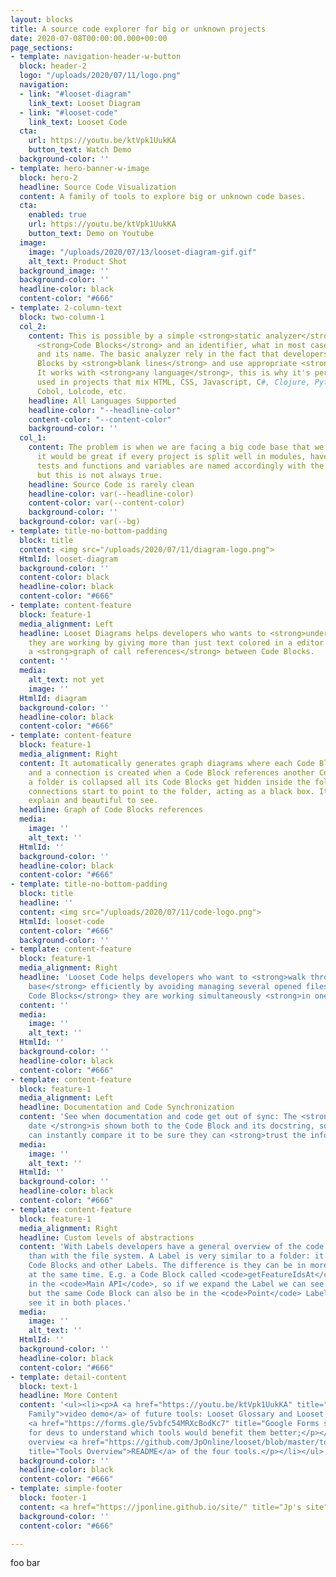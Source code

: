 ```yaml
---
layout: blocks
title: A source code explorer for big or unknown projects
date: 2020-07-08T00:00:00.000+00:00
page_sections:
- template: navigation-header-w-button
  block: header-2
  logo: "/uploads/2020/07/11/logo.png"
  navigation:
  - link: "#looset-diagram"
    link_text: Looset Diagram
  - link: "#looset-code"
    link_text: Looset Code
  cta:
    url: https://youtu.be/ktVpk1UukKA
    button_text: Watch Demo
  background-color: ''
- template: hero-banner-w-image
  block: hero-2
  headline: Source Code Visualization
  content: A family of tools to explore big or unknown code bases.
  cta:
    enabled: true
    url: https://youtu.be/ktVpk1UukKA
    button_text: Demo on Youtube
  image:
    image: "/uploads/2020/07/13/looset-diagram-gif.gif"
    alt_text: Product Shot
  background_image: ''
  background-color: ''
  headline-color: black
  content-color: "#666"
- template: 2-column-text
  block: two-column-1
  col_2:
    content: This is possible by a simple <strong>static analyzer</strong> that identify
      <strong>Code Blocks</strong> and an identifier, what in most cases are functions
      and its name. The basic analyzer rely in the fact that developers split Code
      Blocks by <strong>blank lines</strong> and use appropriate <strong>indentation</strong>.
      It works with <strong>any language</strong>, this is why it's perfect to be
      used in projects that mix HTML, CSS, Javascript, C#, Clojure, Python, Haskell,
      Cobol, Lolcode, etc.
    headline: All Languages Supported
    headline-color: "--headline-color"
    content-color: "--content-color"
    background-color: ''
  col_1:
    content: The problem is when we are facing a big code base that we don't know,
      it would be great if every project is split well in modules, have good documentation,
      tests and functions and variables are named accordingly with the domain entities,
      but this is not always true.
    headline: Source Code is rarely clean
    headline-color: var(--headline-color)
    content-color: var(--content-color)
    background-color: ''
  background-color: var(--bg)
- template: title-no-bottom-padding
  block: title
  content: <img src="/uploads/2020/07/11/diagram-logo.png">
  HtmlId: looset-diagram
  background-color: ''
  content-color: black
  headline-color: black
  content-color: "#666"
- template: content-feature
  block: feature-1
  media_alignment: Left
  headline: Looset Diagrams helps developers who wants to <strong>understand the code</strong>
    they are working by giving more than just text colored in a editor and showing
    a <strong>graph of call references</strong> between Code Blocks.
  content: ''
  media:
    alt_text: not yet
    image: ''
  HtmlId: diagram
  background-color: ''
  headline-color: black
  content-color: "#666"
- template: content-feature
  block: feature-1
  media_alignment: Right
  content: It automatically generates graph diagrams where each Code Block is a node
    and a connection is created when a Code Block references another Code Block. When
    a folder is collapsed all its Code Blocks get hidden inside the folder and their
    connections start to point to the folder, acting as a black box. It's simple to
    explain and beautiful to see.
  headline: Graph of Code Blocks references
  media:
    image: ''
    alt_text: ''
  HtmlId: ''
  background-color: ''
  headline-color: black
  content-color: "#666"
- template: title-no-bottom-padding
  block: title
  headline: ''
  content: <img src="/uploads/2020/07/11/code-logo.png">
  HtmlId: looset-code
  content-color: "#666"
  background-color: ''
- template: content-feature
  block: feature-1
  media_alignment: Right
  headline: 'Looset Code helps developers who want to <strong>walk through the code
    base</strong> efficiently by avoiding managing several opened files and <strong>showing
    Code Blocks</strong> they are working simultaneously <strong>in one screen</strong>. '
  content: ''
  media:
    image: ''
    alt_text: ''
  HtmlId: ''
  background-color: ''
  headline-color: black
  content-color: "#666"
- template: content-feature
  block: feature-1
  media_alignment: Left
  headline: Documentation and Code Synchronization
  content: 'See when documentation and code get out of sync: The <strong>last commit
    date </strong>is shown both to the Code Block and its docstring, so developers
    can instantly compare it to be sure they can <strong>trust the information</strong>.'
  media:
    image: ''
    alt_text: ''
  HtmlId: ''
  background-color: ''
  headline-color: black
  content-color: "#666"
- template: content-feature
  block: feature-1
  media_alignment: Right
  headline: Custom levels of abstractions
  content: 'With Labels developers have a general overview of the code base better
    than with the file system. A Label is very similar to a folder: it can contain
    Code Blocks and other Labels. The difference is they can be in more than a Label
    at the same time. E.g. a Code Block called <code>getFeatureIdsAt</code> can be
    in the <code>Main API</code>, so if we expand the Label we can see it''s there,
    but the same Code Block can also be in the <code>Point</code> Label and we can
    see it in both places.'
  media:
    image: ''
    alt_text: ''
  HtmlId: ''
  background-color: ''
  headline-color: black
  content-color: "#666"
- template: detail-content
  block: text-1
  headline: More Content
  content: '<ul><li><p>A <a href="https://youtu.be/ktVpk1UukKA" title="The whole Looset
    Family">video demo</a> of future tools: Looset Glossary and Looset Page;</p></li><li><p>A
    <a href="https://forms.gle/5vbfc54MRXcBodKc7" title="Google Forms survey">survey</a>
    for devs to understand which tools would benefit them better;</p></li><li><p>An
    overview <a href="https://github.com/JpOnline/looset/blob/master/tools-overview/README.md"
    title="Tools Overview">README</a> of the four tools.</p></li></ul>'
  background-color: ''
  headline-color: black
  content-color: "#666"
- template: simple-footer
  block: footer-1
  content: <a href="https://jponline.github.io/site/" title="Jp's site">By Jp</a>
  background-color: ''
  content-color: "#666"

---
```

foo bar
